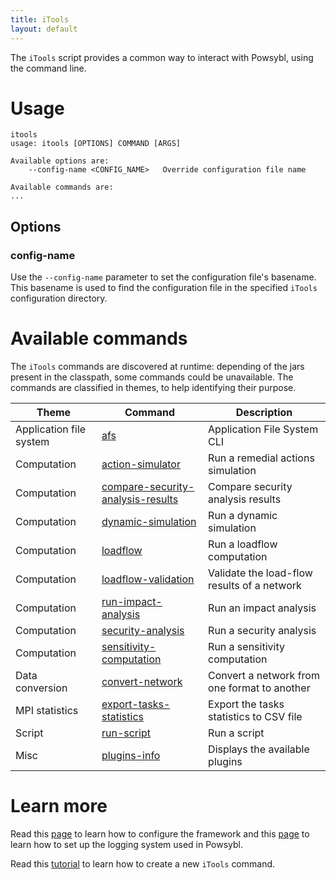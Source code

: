 ```yaml
---
title: iTools
layout: default
---
```


The `iTools` script provides a common way to interact with Powsybl, using the command line.

# Usage
```shell
itools
usage: itools [OPTIONS] COMMAND [ARGS]

Available options are:
    --config-name <CONFIG_NAME>   Override configuration file name

Available commands are:
...
```

## Options

### config-name
Use the `--config-name` parameter to set the configuration file's basename. This basename is used to find the configuration
file in the specified `iTools` configuration directory.

# Available commands
The `iTools` commands are discovered at runtime: depending of the jars present in the classpath, some commands could be
unavailable. The commands are classified in themes, to help identifying their purpose.
   
| Theme | Command | Description |
| ----- | ------- | ----------- |
| Application file system | [afs](afs.md) | Application File System CLI |
| Computation | [action-simulator](action-simulator.md) | Run a remedial actions simulation |
| Computation | [compare-security-analysis-results](compare-security-analysis-results.md) | Compare security analysis results |
| Computation | [dynamic-simulation](dynamic-simulation.md) | Run a dynamic simulation |
| Computation | [loadflow](loadflow.md) | Run a loadflow computation |
| Computation | [loadflow-validation](loadflow-validation.md) | Validate the load-flow results of a network |
| Computation | [run-impact-analysis](run-impact-analysis.md) | Run an impact analysis |
| Computation | [security-analysis](security-analysis.md) | Run a security analysis |
| Computation | [sensitivity-computation](sensitivity-computation.md) | Run a sensitivity computation |
| Data conversion | [convert-network](convert-network.md) | Convert a network from one format to another |
| MPI statistics | [export-tasks-statistics](../todo.md) | Export the tasks statistics to CSV file |
| Script | [run-script](run-script.md) | Run a script |
| Misc | [plugins-info](plugins-info.md) | Displays the available plugins |

# Learn more
Read this [page](../configuration/itools.md) to learn how to configure the framework and this [page](../configuration/logback.md)
to learn how to set up the logging system used in Powsybl.

Read this [tutorial](../tutorials/itools/extend-itools.md) to learn how to create a new `iTools` command.
